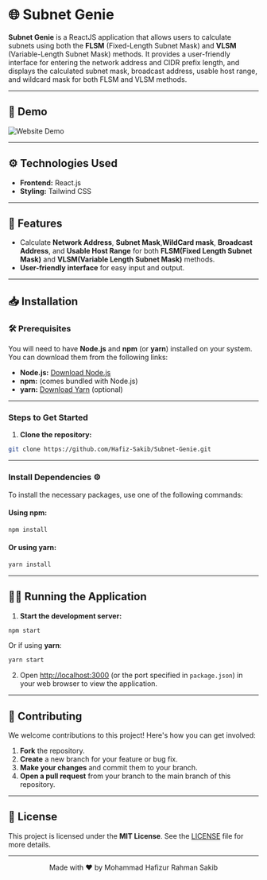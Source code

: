 # 🌐 Subnet Genie

**Subnet Genie** is a ReactJS application that allows users to calculate subnets using both the **FLSM** (Fixed-Length Subnet Mask) and **VLSM** (Variable-Length Subnet Mask) methods. It provides a user-friendly interface for entering the network address and CIDR prefix length, and displays the calculated subnet mask, broadcast address, usable host range, and wildcard mask for both FLSM and VLSM methods.

---

## 🎥 Demo

![Website Demo](https://i.postimg.cc/2y8NkDyX/webpage.png)

---

## ⚙️ Technologies Used

- **Frontend:** React.js
- **Styling:** Tailwind CSS

---

## 🚀 Features

- Calculate **Network Address**, **Subnet Mask**,**WildCard mask**, **Broadcast Address**, and **Usable Host Range** for both **FLSM(Fixed Length Subnet Mask)** and **VLSM(Variable Length Subnet Mask)** methods.
- **User-friendly interface** for easy input and output.

---

## 📥 Installation

### 🛠 Prerequisites

You will need to have **Node.js** and **npm** (or **yarn**) installed on your system. You can download them from the following links:

- **Node.js:** [Download Node.js](https://nodejs.org/en)
- **npm:** (comes bundled with Node.js)
- **yarn:** [Download Yarn](https://classic.yarnpkg.com/lang/en/docs/install/) (optional)

---

### Steps to Get Started

1. **Clone the repository:**

```bash
git clone https://github.com/Hafiz-Sakib/Subnet-Genie.git
```

---

### Install Dependencies ⚙️

To install the necessary packages, use one of the following commands:

#### Using **npm**:

```bash
npm install
```

#### Or using **yarn**:

```bash
yarn install
```

---

## 🏃‍♂️ Running the Application

1. **Start the development server:**

```bash
npm start
```

Or if using **yarn**:

```bash
yarn start
```

2. Open [http://localhost:3000](http://localhost:3000) (or the port specified in `package.json`) in your web browser to view the application.

---

## 🤝 Contributing

We welcome contributions to this project! Here's how you can get involved:

1. **Fork** the repository.
2. **Create** a new branch for your feature or bug fix.
3. **Make your changes** and commit them to your branch.
4. **Open a pull request** from your branch to the main branch of this repository.

---

## 📄 License

This project is licensed under the **MIT License**. See the [LICENSE](LICENSE) file for more details.

---

<div align="center"> Made with ❤️ by Mohammad Hafizur Rahman Sakib </div>
